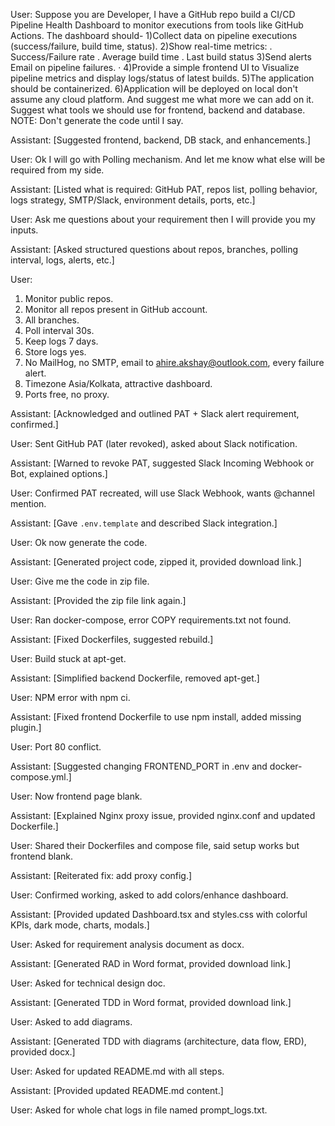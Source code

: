 
User: Suppose you are Developer,
 I have a GitHub repo build a CI/CD Pipeline Health Dashboard to monitor executions from tools like GitHub Actions. 
The dashboard should- 
1)Collect data on pipeline executions (success/failure, build time, status). 
2)Show real-time metrics: . Success/Failure rate . Average build time . Last build status 
3)Send alerts Email on pipeline failures. ·
4)Provide a simple frontend UI to Visualize pipeline metrics and display logs/status of latest builds.
5)The application should be containerized.
6)Application will be deployed on local don't assume any cloud platform.
And suggest me what more we can add on it. 
Suggest what tools we should use for frontend, backend and database. 
NOTE: Don't generate the code until I say.

Assistant: [Suggested frontend, backend, DB stack, and enhancements.]

User: Ok I will go with Polling mechanism.
And let me know what else will be required from my side.

Assistant: [Listed what is required: GitHub PAT, repos list, polling behavior, logs strategy, SMTP/Slack, environment details, ports, etc.]

User: Ask me questions about your requirement then I will provide you my inputs.

Assistant: [Asked structured questions about repos, branches, polling interval, logs, alerts, etc.]

User: 
1. Monitor public repos.
2. Monitor all repos present in GitHub account.
3. All branches.
4. Poll interval 30s.
5. Keep logs 7 days.
6. Store logs yes.
7. No MailHog, no SMTP, email to ahire.akshay@outlook.com, every failure alert.
8. Timezone Asia/Kolkata, attractive dashboard.
9. Ports free, no proxy.

Assistant: [Acknowledged and outlined PAT + Slack alert requirement, confirmed.]

User: Sent GitHub PAT (later revoked), asked about Slack notification.

Assistant: [Warned to revoke PAT, suggested Slack Incoming Webhook or Bot, explained options.]

User: Confirmed PAT recreated, will use Slack Webhook, wants @channel mention.

Assistant: [Gave `.env.template` and described Slack integration.]

User: Ok now generate the code.

Assistant: [Generated project code, zipped it, provided download link.]

User: Give me the code in zip file.

Assistant: [Provided the zip file link again.]

User: Ran docker-compose, error COPY requirements.txt not found.

Assistant: [Fixed Dockerfiles, suggested rebuild.]

User: Build stuck at apt-get.

Assistant: [Simplified backend Dockerfile, removed apt-get.]

User: NPM error with npm ci.

Assistant: [Fixed frontend Dockerfile to use npm install, added missing plugin.]

User: Port 80 conflict.

Assistant: [Suggested changing FRONTEND_PORT in .env and docker-compose.yml.]

User: Now frontend page blank.

Assistant: [Explained Nginx proxy issue, provided nginx.conf and updated Dockerfile.]

User: Shared their Dockerfiles and compose file, said setup works but frontend blank.

Assistant: [Reiterated fix: add proxy config.]

User: Confirmed working, asked to add colors/enhance dashboard.

Assistant: [Provided updated Dashboard.tsx and styles.css with colorful KPIs, dark mode, charts, modals.]

User: Asked for requirement analysis document as docx.

Assistant: [Generated RAD in Word format, provided download link.]

User: Asked for technical design doc.

Assistant: [Generated TDD in Word format, provided download link.]

User: Asked to add diagrams.

Assistant: [Generated TDD with diagrams (architecture, data flow, ERD), provided docx.]

User: Asked for updated README.md with all steps.

Assistant: [Provided updated README.md content.]

User: Asked for whole chat logs in file named prompt_logs.txt.

